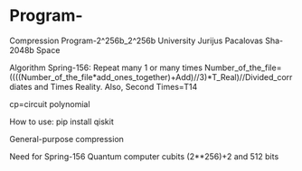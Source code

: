 # Program-
Compression Program-2^256b_2^256b University Jurijus Pacalovas Sha-2048b Space

Algorithm Spring-156: Repeat many 1 or many times Number_of_the_file=((((Number_of_the_file*add_ones_together)+Add)//3)*T_Real)//Divided_corrdiates and Times Reality. Also, Second Times=T14

cp=circuit polynomial

How to use: pip install qiskit

General-purpose compression

Need for Spring-156 Quantum computer cubits (2**256)+2 and 512 bits


